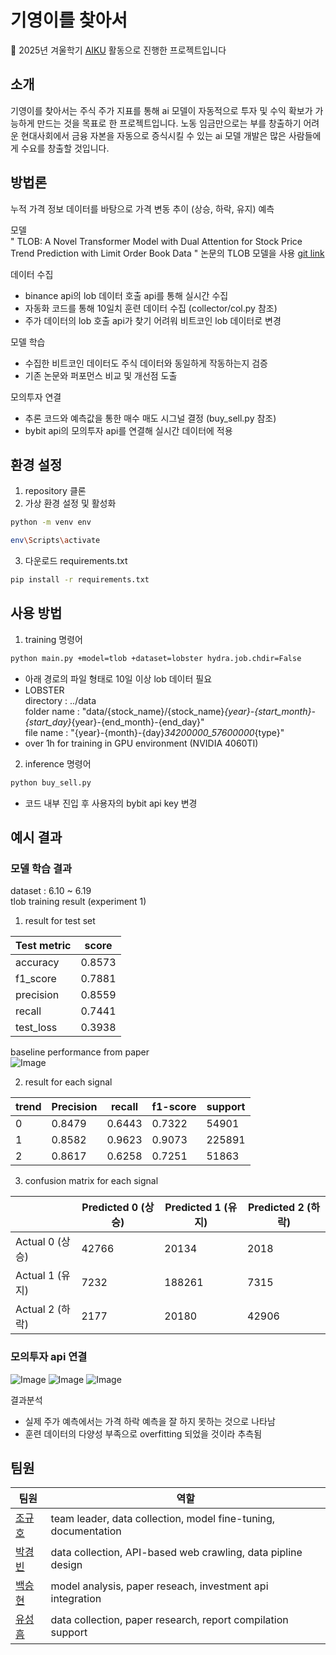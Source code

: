 # 기영이를 찾아서

📢 2025년 겨울학기 [AIKU](https://github.com/AIKU-Official) 활동으로 진행한 프로젝트입니다

## 소개

기영이를 찾아서는 주식 주가 지표를 통해 ai 모델이 자동적으로 투자 및 수익 확보가 가능하게 만드는 것을 목표로 한 프로젝트입니다. 노동 임금만으로는 부를 창출하기 어려운 현대사회에서 금융 자본을 자동으로 증식시킬 수 있는 ai 모델 개발은 많은 사람들에게 수요를 창출할 것입니다.

## 방법론

누적 가격 정보 데이터를 바탕으로 가격 변동 추이 (상승, 하락, 유지) 예측

모델  
" TLOB: A Novel Transformer Model with Dual Attention for Stock Price Trend Prediction with Limit Order Book Data " 논문의 TLOB 모델을 사용
[git link](https://github.com/LeonardoBerti00/TLOB)

데이터 수집  
- binance api의 lob 데이터 호출 api를 통해 실시간 수집  
- 자동화 코드를 통해 10일치 훈련 데이터 수집 (collector/col.py 참조)
- 주가 데이터의 lob 호출 api가 찾기 어려워 비트코인 lob 데이터로 변경

모델 학습  
- 수집한 비트코인 데이터도 주식 데이터와 동일하게 작동하는지 검증
- 기존 논문와 퍼포먼스 비교 및 개선점 도출

모의투자 연결
- 추론 코드와 예측값을 통한 매수 매도 시그널 결정 (buy_sell.py 참조)
- bybit api의 모의투자 api를 연결해 실시간 데이터에 적용

## 환경 설정

1. repository 클론
2. 가상 환경 설정 및 활성화
```sh
python -m venv env
```
```sh
env\Scripts\activate
```
3. 다운로드 requirements.txt
```sh
pip install -r requirements.txt
```

## 사용 방법

1. training 명령어
```sh
python main.py +model=tlob +dataset=lobster hydra.job.chdir=False
```

- 아래 경로의 파일 형태로 10일 이상 lob 데이터 필요
- LOBSTER  
directory : ../data  
folder name : "data/{stock_name}/{stock_name}_{year}-{start_month}-{start_day}_{year}-{end_month}-{end_day}"  
file name : "{year}-{month}-{day}_34200000_57600000_{type}"
- over 1h for training in GPU environment (NVIDIA 4060TI)


2. inference 명령어
```sh
python buy_sell.py
```
- 코드 내부 진입 후 사용자의 bybit api key 변경

## 예시 결과

### 모델 학습 결과  
dataset : 6.10 ~ 6.19  
tlob training result (experiment 1)  

1. result for test set

| Test metric  |  score  |
|--------------|---------|
|accuracy      |      0.8573 |
|f1_score      |      0.7881 |
|precision     |      0.8559 |
|recall        |      0.7441 |
|test_loss     |      0.3938 |

baseline performance from paper  
![Image](https://github.com/user-attachments/assets/463cc491-4016-43c1-a2ef-c639ff0e6508)

2. result for each signal

| trend |  Precision  |  recall	 | f1-score  | support  |
|-------|-------------|----------|-----------|----------|
|0 | 0.8479	| 0.6443  |  0.7322  |   54901
|1 | 0.8582	| 0.9623  |  0.9073  |  225891
|2 | 0.8617	| 0.6258  |  0.7251  |   51863

3. confusion matrix for each signal

| | Predicted 0 (상승) | Predicted 1 (유지) | Predicted 2 (하락) |
|-------|-------------|----------|-----------|
|Actual 0 (상승)       |      42766         |    20134          |    2018|
|Actual 1 (유지)       |       7232        |    188261         |     7315|
|Actual 2 (하락)        |      2177      |       20180         |    42906|




### 모의투자 api 연결

![Image](https://github.com/user-attachments/assets/20cd773e-d3b7-416d-9ddb-4b17e497162c)
![Image](https://github.com/user-attachments/assets/2b21b841-cb82-430d-8cdb-80e4f0b66deb)
![Image](https://github.com/user-attachments/assets/fe5ccd9b-fd37-420f-939f-cdd37e551086)  

결과분석
- 실제 주가 예측에서는 가격 하락 예측을 잘 하지 못하는 것으로 나타남
- 훈련 데이터의 다양성 부족으로 overfitting 되었을 것이라 추측됨


## 팀원
  | 팀원                            | 역할                                       |
| ----------------------------- | ---------------------------------------- |
| [조규호](https://github.com/Jokyo0612) | team leader, data collection, model fine-tuning, documentation   |
| [박경빈](https://github.com/bbakk) | data collection, API-based web crawling, data pipline design |
| [백승현](https://github.com/snghyeon100) | model analysis, paper reseach, investment api integration |
| [유성흠]() | data collection, paper research, report compilation support |
